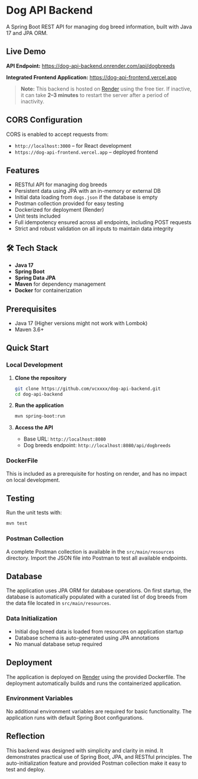 # Dog API Backend

A Spring Boot REST API for managing dog breed information, built with Java 17 and JPA ORM.

## Live Demo

**API Endpoint:** https://dog-api-backend.onrender.com/api/dogbreeds

**Integrated Frontend Application:** https://dog-api-frontend.vercel.app

> **Note:** This backend is hosted on [Render](https://render.com) using the free tier. If inactive, it can take **2–3 minutes** to restart the server after a period of inactivity.

## CORS Configuration

CORS is enabled to accept requests from:

- `http://localhost:3000` – for React development
- `https://dog-api-frontend.vercel.app` – deployed frontend

## Features

- RESTful API for managing dog breeds
- Persistent data using JPA with an in-memory or external DB
- Initial data loading from `dogs.json` if the database is empty
- Postman collection provided for easy testing
- Dockerized for deployment (Render)
- Unit tests included
- Full idempotency ensured across all endpoints, including POST requests
- Strict and robust validation on all inputs to maintain data integrity


## 🛠️ Tech Stack

- **Java 17**
- **Spring Boot**
- **Spring Data JPA**
- **Maven** for dependency management
- **Docker** for containerization

## Prerequisites

- Java 17 (Higher versions might not work with Lombok)
- Maven 3.6+

## Quick Start

### Local Development

1. **Clone the repository**
   ```bash
   git clone https://github.com/vcxxxx/dog-api-backend.git
   cd dog-api-backend
   ```

2. **Run the application**
   ```bash
   mvn spring-boot:run
   ```

3. **Access the API**
   - Base URL: `http://localhost:8080`
   - Dog breeds endpoint: `http://localhost:8080/api/dogbreeds`

### DockerFile

This is included as a prerequisite for hosting on render, and has no impact on local development. 

## Testing

Run the unit tests with:
```bash
mvn test
```

### Postman Collection

A complete Postman collection is available in the `src/main/resources` directory. Import the JSON file into Postman to test all available endpoints.

## Database

The application uses JPA ORM for database operations. On first startup, the database is automatically populated with a curated list of dog breeds from the data file located in `src/main/resources`.

### Data Initialization

- Initial dog breed data is loaded from resources on application startup
- Database schema is auto-generated using JPA annotations
- No manual database setup required

## Deployment

The application is deployed on [Render](https://render.com) using the provided Dockerfile. The deployment automatically builds and runs the containerized application.

### Environment Variables

No additional environment variables are required for basic functionality. The application runs with default Spring Boot configurations.

## Reflection

This backend was designed with simplicity and clarity in mind. It demonstrates practical use of Spring Boot, JPA, and RESTful principles. 
The auto-initialization feature and provided Postman collection make it easy to test and deploy.
